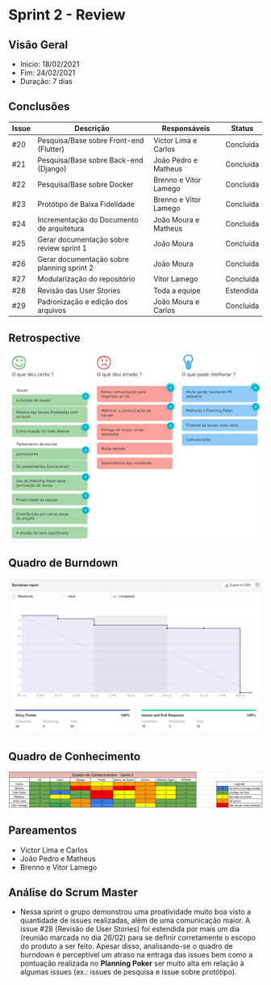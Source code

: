 # Sprint 2 - Review

## Visão Geral
- Inicio: 18/02/2021
- Fim: 24/02/2021
- Duração: 7 dias
 
## Conclusões
| Issue | Descrição | Responsáveis | Status
|--|--|--|--|
|#20|Pesquisa/Base sobre Front-end (Flutter)|Victor Lima e Carlos|Concluida
|#21|Pesquisa/Base sobre Back-end (Django)|João Pedro e Matheus|Concluida
|#22|Pesquisa/Base sobre Docker|Brenno e Vitor Lamego|Concluida
|#23|Protótipo de Baixa Fidelidade|Brenno e Vitor Lamego|Concluida
|#24|Incrementação do Documento de arquitetura|João Moura e Matheus|Concluida
|#25|Gerar documentação sobre review sprint 1|João Moura|Concluida
|#26|Gerar documentação sobre planning sprint 2|João Moura|Concluida
|#27|Modularização do repositório|Vitor Lamego|Concluida
|#28|Revisão das User Stories|Toda a equipe|Estendida
|#29|Padronização e edição dos arquivos|João Moura e Carlos|Concluida

## Retrospective
![Retrospective Sprint 2](../../img/retrospective_2.png)

## Quadro de Burndown
![Quadro de Burndown Sprint 2](../../img/burndown_2.png)

## Quadro de Conhecimento
![Quadro de Conhecimentos Sprint 2](../../img/conhecimentos_2.png)

## Pareamentos
- Victor Lima e Carlos
- João Pedro e Matheus
- Brenno e Vitor Lamego

## Análise do Scrum Master
- Nessa sprint o grupo demonstrou uma proatividade muito boa visto a quantidade de issues realizadas, além de uma comunicação maior. A issue #28 (Revisão de User Stories) foi estendida por mais um dia (reunião marcada no dia 26/02) para se definir corretamente o escopo do produto a ser feito. Apesar disso, analisando-se o quadro de burndown é perceptível um atraso na entraga das issues bem como a pontuação realizada no **Planning Poker** ser muito alta em relação à algumas issues (ex.: issues de pesquisa e issue sobre protótipo).
